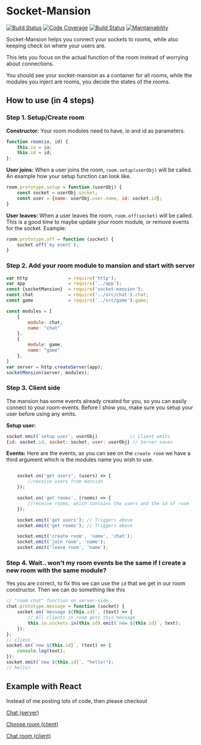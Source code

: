 # Socket-Mansion
[![Build Status](https://travis-ci.org/Nicklas766/socket-mansion.svg?branch=master)](https://travis-ci.org/Nicklas766/socket-mansion)
[![Code Coverage](https://scrutinizer-ci.com/g/Nicklas766/socket-mansion/badges/coverage.png?b=master)](https://scrutinizer-ci.com/g/Nicklas766/socket-mansion/?branch=master)
[![Build Status](https://scrutinizer-ci.com/g/Nicklas766/socket-mansion/badges/build.png?b=master)](https://scrutinizer-ci.com/g/Nicklas766/socket-mansion/build-status/master)
[![Maintainability](https://api.codeclimate.com/v1/badges/691a969af6b675e62128/maintainability)](https://codeclimate.com/github/Nicklas766/socket-mansion/maintainability)

Socket-Mansion helps you connect your sockets to rooms, while also keeping check
on where your users are.

This lets you focus on the actual function of the room instead of worrying about
connections.

You should see your socket-mansion as a container for all rooms, while the modules
you inject are rooms, you decide the states of the rooms.


## How to use (in 4 steps)

### Step 1. Setup/Create room

**Constructor:**
Your room modules need to have, io and id as parameters.
```javascript
function room(io, id) {
    this.io = io;
    this.id = id;
};
```

**User joins:**
When a user joins the room, `room.setup(userObj)` will be called. An example
how your setup function can look like.
```javascript
room.prototype.setup = function (userObj) {
    const socket = userObj.socket;
    const user = {name: userObj.user.name, id: socket.id};
}
```

**User leaves:**
When a user leaves the room, `room.off(socket)` will be called. This is a good
time to maybe update your room module, or remove events for the socket. Example:
```javascript
room.prototype.off = function (socket) {
    socket.off(`my event`);
}
```

### Step 2. Add your room module to mansion and start with server


```javascript
var http               = require('http');
var app                = require('../app');
const {socketMansion}  = require('socket-mansion');
const chat             = require('../src/chat').chat;
const game             = require('../src/game').game;

const modules = [
    {
        module: chat,
        name: "chat"
    },
    {
        module: game,
        name: "game"
    },
]
var server = http.createServer(app);
socketMansion(server, modules);
```


### Step 3. Client side

The mansion has some events already created for you, so you can easily connect
to your room-events. Before I show you, make sure you setup your user before
using any emits.

**Setup user:**
```javascript
socket.emit(`setup user`, userObj)            // Client emits
{id: socket.id, socket: socket, user: userObj} // Server saves
```

**Events:**
Here are the events, as you can see on the `create room` we have a third argument
which is the modules name you wish to use.

```javascript

    socket.on('get users', (users) => {
        //receive users from mansion
    });

    socket.on('get rooms', (rooms) => {
        //receive rooms, which contains the users and the id of room
    });

    socket.emit('get users'); // Triggers above
    socket.emit('get rooms'); // Triggers above

    socket.emit('create room', 'name', 'chat');
    socket.emit('join room', 'name');
    socket.emit('leave room', 'name');


```

### Step 4. Wait.. won't my room events be the same if I create a new room with the same module?
Yes you are correct, to fix this we can use the `id` that we get in our room
constructor. Then we can do something like this

```javascript
// "room chat" function on server-side
chat.prototype.message = function (socket) {
    socket.on(`message ${this.id}`, (text) => {
        // All clients in room gets this message
        this.io.sockets.in(this.id).emit(`new ${this.id}`, text);
    });
};
// client
socket.on(`new ${this.id}`, (text) => {
    console.log(text);
});
socket.emit(`new ${this.id}`, "hello!");
// hello!
```

## Example with React

Instead of me posting lots of code, then please checkout

[Chat (server)](https://github.com/Nicklas766/socket-mansion/blob/master/src/chat.js)

[Choose room (client)](https://github.com/Nicklas766/socket-mansion/blob/master/client/app/compontents/page/Home.js)

[Chat room (client)](https://github.com/Nicklas766/socket-mansion/blob/master/client/app/compontents/page/Chat.js)
